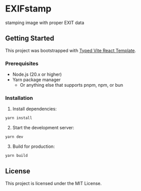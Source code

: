 # EXIFstamp

stamping image with proper EXIT data

## Getting Started

This project was bootstrapped with [Typed Vite React Template](https://github.com/alphaorderly/typed-vite-react-template).

### Prerequisites

-   Node.js (20.x or higher)
-   Yarn package manager
    -   Or anything else that supports pnpm, npm, or bun

### Installation

1. Install dependencies:

```bash
yarn install
```

2. Start the development server:

```bash
yarn dev
```

3. Build for production:

```bash
yarn build
```

## License

This project is licensed under the MIT License.
